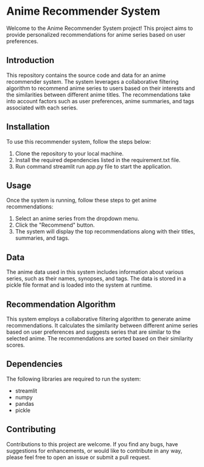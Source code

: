 # Anime Recommender System

Welcome to the Anime Recommender System project! 
This project aims to provide personalized recommendations for anime series based on user preferences.

## Introduction

This repository contains the source code and data for an anime recommender system. The system leverages a collaborative filtering algorithm to recommend anime series to users based on their interests and the similarities between different anime titles. 
The recommendations take into account factors such as user preferences, anime summaries, and tags associated with each series.

## Installation

To use this recommender system, follow the steps below:


1. Clone the repository to your local machine.
2. Install the required dependencies listed in the requirement.txt file.
3. Run command streamlit run app.py file to start the application.

## Usage

Once the system is running, follow these steps to get anime recommendations:


1. Select an anime series from the dropdown menu.
2. Click the "Recommend" button.
3. The system will display the top recommendations along with their titles, summaries, and tags.

## Data

The anime data used in this system includes information about various series, such as their names, synopses, and tags. 
The data is stored in a pickle file format and is loaded into the system at runtime.

## Recommendation Algorithm

This system employs a collaborative filtering algorithm to generate anime recommendations. 
It calculates the similarity between different anime series based on user preferences and suggests series that are similar to the selected anime. 
The recommendations are sorted based on their similarity scores.

## Dependencies

The following libraries are required to run the system:

- streamlit
- numpy
- pandas
- pickle

## Contributing

Contributions to this project are welcome. If you find any bugs, have suggestions for enhancements, or would like to contribute in any way, please feel free to open an issue or submit a pull request.
